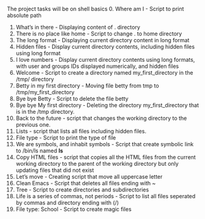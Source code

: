 The project tasks will be on shell basics
0. Where am I - Script to print absolute path
1. What’s in there - Displaying content of . directory
2. There is no place like home - Script to change . to home directory
3. The long format - Displaying current directory content in long format
4. Hidden files - Display current directory contents, including hidden files using long format
5. I love numbers - Display current directory contents using long formats, with user and groups IDs displayed numerically, and hidden files
6. Welcome - Script to create a directory named my_first_directory in the /tmp/ directory
7. Betty in my first directory - Moving file betty from tmp to /tmp/my_first_directory
8. Bye bye Betty - Script to delete the file betty
9. Bye bye My first directory - Deleting the directory my_first_directory that is in the /tmp directory.
10. Back to the future - script that changes the working directory to the previous one.
11. Lists - script that lists all files including hidden files.
12. File type - Script to print the type of file
13. We are symbols, and inhabit symbols - Script that create symbolic link to /bin/ls named __ls__
14. Copy HTML files - script that copies all the HTML files from the current working directory to the parent of the working directory but only updating files that did not exist
15. Let’s move - Creating script that move all uppercase letter
16. Clean Emacs - Script that deletes all files ending with ~
17. Tree - Script to create directories and subdirectories
18. Life is a series of commas, not periods - Script to list all files seperated by commas and directory ending with (/)
19. File type: School - Script to create magic files
